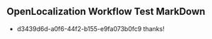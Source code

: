 ## OpenLocalization Workflow Test MarkDown
* d3439d6d-a0f6-44f2-b155-e9fa073b0fc9 thanks!

<!--HONumber=Jul16_HO4-->



